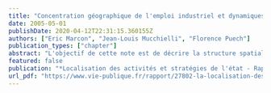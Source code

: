 ```yaml
---
title: "Concentration géographique de l'emploi industriel et dynamiques territoriales en France de 1993 à 2001"
date: 2005-05-01
publishDate: 2020-04-12T22:31:15.360155Z
authors: ["Eric Marcon", "Jean-Louis Mucchielli", "Florence Puech"]
publication_types: ["chapter"]
abstract: "L'objectif de cette note est de décrire la structure spatiale de l'emploi industriel en France métropolitaine et les grandes tendances de son évolution récente sur la période 1993-2001. Trois champs d'analyse seront successivement explorés. En premier lieu, nous cherchons ici à identifier les regroupements d'activités à différentes échelles géographiques. En effet, si certaines zones françaises comme la région Ile-de-France localisent une part importante de l'activité industrielle française et donc présentent une densité industrielle particulièrement élevée, à des niveaux géographiques plus fins, il existe également des regroupements d'activités non négligeables. Les systèmes productifs locaux notamment sont présents un peu partout en France et soulignent l'existence de pôles d'activités spécialisées à une échelle géographique très désagrégée (DATAR, 2002). Ainsi, en allusion à la célèbre Silicon Valley aux Etats-Unis, on distingue par exemple aujourd'hui la « Cosmetic Valley » près de Chartres (Centre) ou la « Plastic Valley » près d'Oyonnax (Rhône-Alpes). En second lieu, la quantification des niveaux de concentration spatiale par secteur d'activité à différentes dates sur la période 1993-2001 nous permettra de caractériser l'évolution récente de la concentration spatiale des activités industrielles en France. Cette seconde étape apparaît alors décisive pour identifier les différentes dynamiques intra- industrielles de concentration spatiale (ou de dispersion). Cette démarche nous permettra dans une dernière étape de mettre en évidence les territoires français en expansion ou en déclin par secteur d'activité."
featured: false
publication: "*Localisation des activités et stratégies de l'état - Rapport du commissariat général du plan Groupe Perroux*"
url_pdf: "https://www.vie-publique.fr/rapport/27802-la-localisation-des-activites-et-les-strategies-de-letat-contribution"
---
```


